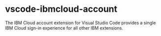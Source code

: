 # vscode-ibmcloud-account

The IBM Cloud account extension for Visual Studio Code provides a single IBM Cloud sign-in experience for all other IBM extensions.